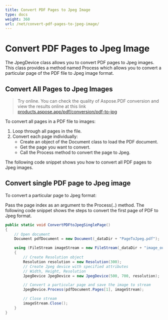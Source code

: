 ```yaml
---
title: Convert PDF Pages to Jpeg Image
type: docs
weight: 360
url: /net/convert-pdf-pages-to-jpeg-image/
---
```

# Convert PDF Pages to Jpeg Image
The JpegDevice class allows you to convert PDF pages to Jpeg images. This class provides a method named Process which allows you to convert a particular page of the PDF file to Jpeg image format.

## Convert All Pages to Jpeg Images
> Try online. You can check the quality of Aspose.PDF conversion and view the results online at this link  [products.aspose.app/pdf/conversion/pdf-to-jpg](https://products.aspose.app/pdf/conversion/pdf-to-jpg)

To convert all pages in a PDF file to images:

1. Loop through all pages in the file.
1. Convert each page individually:
    - Create an object of the Document class to load the PDF document.
    - Get the page you want to convert.
    - Call the Process method to convert the page to Jpeg.

The following code snippet shows you how to convert all PDF pages to Jpeg images.

## Convert single PDF page to Jpeg image
To convert a particular page to Jpeg format:

Pass the page index as an argument to the Process(..) method.
The following code snippet shows the steps to convert the first page of PDF to Jpeg format.

```csharp
public static void ConvertPDFtoJpegSinglePage()
{
    // Open document
    Document pdfDocument = new Document(_dataDir + "PageToJpeg.pdf");

    using (FileStream imageStream = new FileStream(_dataDir + "image_out.Jpeg", FileMode.Create))
    {
        // Create Resolution object
        Resolution resolution = new Resolution(300);
        // Create Jpeg device with specified attributes
        // Width, Height, Resolution
        JpegDevice JpegDevice = new JpegDevice(500, 700, resolution);

        // Convert a particular page and save the image to stream
        JpegDevice.Process(pdfDocument.Pages[1], imageStream);

        // Close stream
        imageStream.Close();
    }
}
```